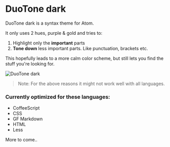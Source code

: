 # DuoTone dark

DuoTone dark is a syntax theme for Atom.

It only uses 2 hues, purple & gold and tries to:

1. Highlight only the __important__ parts
2. __Tone down__ less important parts. Like punctuation, brackets etc.

This hopefully leads to a more calm color scheme, but still lets you find the stuff you're looking for.

![DuoTone dark](https://cloud.githubusercontent.com/assets/378023/6816353/7a04334c-d2d5-11e4-810a-3f04df77fec0.png)

> Note: For the above reasons it might not work well with all languages.

### Currently optimized for these languages:

- CoffeeScript
- CSS
- GF Markdown
- HTML
- Less

More to come..
